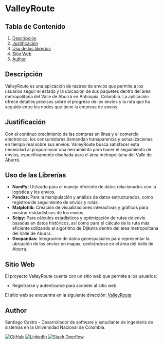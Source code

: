 # ValleyRoute

## Tabla de Contenido
1. [Descripción](#descripción)
2. [Justificación](#justificación)
3. [Uso de las librerías](#uso-de-las-librerías)
4. [Sitio Web](#sitio-web)
5. [Author](#author)

## Descripción
ValleyRoute es una aplicación de rastreo de envíos que permite a los usuarios seguir el estado y la ubicación de sus paquetes dentro del área metropolitana del Valle de Aburrá en Antioquia, Colombia. La aplicación ofrece detalles precisos sobre el progreso de los envíos y la ruta que ha seguido entre los nodos que tiene la empresa de envíos.

## Justificación
Con el continuo crecimiento de las compras en línea y el comercio eléctronico, los consumidores demandan transparencia y actualizaciones en tiempo real sobre sus envíos. ValleyRoute busca satisfacer esta necesidad al proporcionar una herramienta para hacer el seguimiento de envíos, específicamente diseñada para el área metropolitana del Valle de Aburrá.

## Uso de las Librerías
- **NumPy:** Utilizado para el manejo eficiente de datos relacionados con la logística y los envíos.
- **Pandas:** Para la manipulación y análisis de datos estructurados, como registros de seguimiento de envíos y rutas.
- **Matplotlib:** Creación de visualizaciones interactivas y gráficos para mostrar estdadísticas de los envíos.
- **Scipy:** Para cálculos estadísticos y optimización de rutas de envío basadas en datos históricos, así como para el cálculo de la ruta más eficiente utilizando el algoritmo de Dijkstra dentro del área metropolitana del Valle de Aburrá.
- **Geopandas:** Integración de datos geoespaciales para representar la ubicación de los envíos en mapas, centrándose en el área del Valle de Aburrá.

## Sitio Web
El proyecto ValleyRoute cuenta con un sitio web que permite a los usuarios:

- Registrarse y autenticarse para acceder al sitio web

El sitio web se encuentra en la siguiente dirección: [ValleyRoute](http://valleyweb.s3-website-us-east-1.amazonaws.com/)


## Author

Santiago Castro - Desarrollador de software y estudiante de ingeniería de sistemas en la Universidad Nacional de Colombia.


[![GitHub](https://img.shields.io/badge/GitHub-Profile-blue?style=flat-square&logo=github)](https://github.com/sacastrot)
[![LinkedIn](https://img.shields.io/badge/LinkedIn-Profile-blue?style=flat-square&logo=linkedin)](https://www.linkedin.com/in/santiago-castro-tabares/)
[![Stack Overflow](https://img.shields.io/badge/Stack%20Overflow-Profile-blue?style=flat-square&logo=stackoverflow)](https://stackoverflow.com/users/19891867/santiago)


